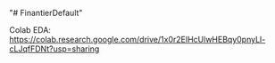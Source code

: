 "# FinantierDefault" 


Colab EDA:
https://colab.research.google.com/drive/1x0r2EIHcUlwHEBqy0pnyLl-cLJqfFDNt?usp=sharing 
